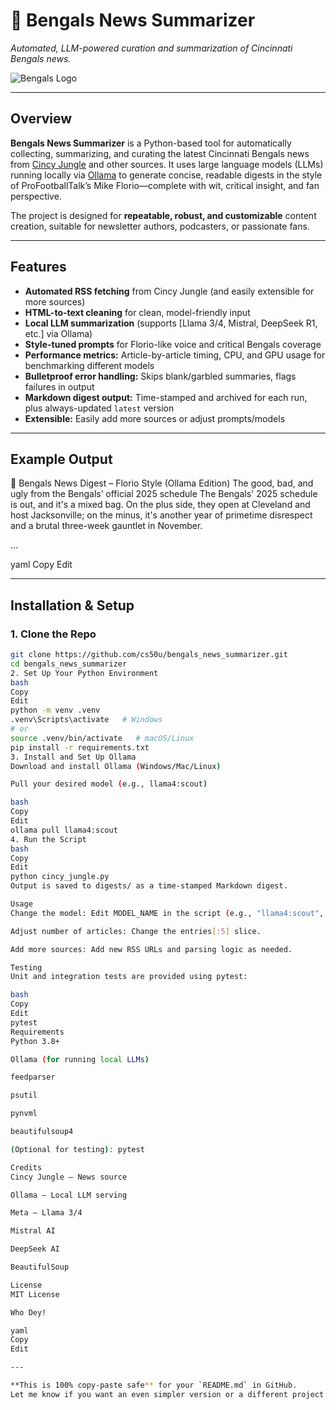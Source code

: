 # 🐅 Bengals News Summarizer

_Automated, LLM-powered curation and summarization of Cincinnati Bengals news._

![Bengals Logo](https://cdn.vox-cdn.com/community_logos/48495/cincyjungle_fave.png)

---

## Overview

**Bengals News Summarizer** is a Python-based tool for automatically collecting, summarizing, and curating the latest Cincinnati Bengals news from [Cincy Jungle](https://www.cincyjungle.com) and other sources. It uses large language models (LLMs) running locally via [Ollama](https://ollama.com/) to generate concise, readable digests in the style of ProFootballTalk’s Mike Florio—complete with wit, critical insight, and fan perspective.

The project is designed for **repeatable, robust, and customizable** content creation, suitable for newsletter authors, podcasters, or passionate fans.

---

## Features

- **Automated RSS fetching** from Cincy Jungle (and easily extensible for more sources)
- **HTML-to-text cleaning** for clean, model-friendly input
- **Local LLM summarization** (supports [Llama 3/4, Mistral, DeepSeek R1, etc.] via Ollama)
- **Style-tuned prompts** for Florio-like voice and critical Bengals coverage
- **Performance metrics:** Article-by-article timing, CPU, and GPU usage for benchmarking different models
- **Bulletproof error handling:** Skips blank/garbled summaries, flags failures in output
- **Markdown digest output:** Time-stamped and archived for each run, plus always-updated `latest` version
- **Extensible:** Easily add more sources or adjust prompts/models

---

## Example Output

🐅 Bengals News Digest – Florio Style (Ollama Edition)
The good, bad, and ugly from the Bengals’ official 2025 schedule
The Bengals' 2025 schedule is out, and it's a mixed bag. On the plus side, they open at Cleveland and host Jacksonville; on the minus, it's another year of primetime disrespect and a brutal three-week gauntlet in November.

...

yaml
Copy
Edit

---

## Installation & Setup

### 1. **Clone the Repo**

```bash
git clone https://github.com/cs50u/bengals_news_summarizer.git
cd bengals_news_summarizer
2. Set Up Your Python Environment
bash
Copy
Edit
python -m venv .venv
.venv\Scripts\activate   # Windows
# or
source .venv/bin/activate   # macOS/Linux
pip install -r requirements.txt
3. Install and Set Up Ollama
Download and install Ollama (Windows/Mac/Linux)

Pull your desired model (e.g., llama4:scout)

bash
Copy
Edit
ollama pull llama4:scout
4. Run the Script
bash
Copy
Edit
python cincy_jungle.py
Output is saved to digests/ as a time-stamped Markdown digest.

Usage
Change the model: Edit MODEL_NAME in the script (e.g., "llama4:scout", "llama3", "deepseek-r1:32b")

Adjust number of articles: Change the entries[:5] slice.

Add more sources: Add new RSS URLs and parsing logic as needed.

Testing
Unit and integration tests are provided using pytest:

bash
Copy
Edit
pytest
Requirements
Python 3.8+

Ollama (for running local LLMs)

feedparser

psutil

pynvml

beautifulsoup4

(Optional for testing): pytest

Credits
Cincy Jungle – News source

Ollama – Local LLM serving

Meta – Llama 3/4

Mistral AI

DeepSeek AI

BeautifulSoup

License
MIT License

Who Dey!

yaml
Copy
Edit

---

**This is 100% copy-paste safe** for your `README.md` in GitHub.  
Let me know if you want an even simpler version or a different project name
